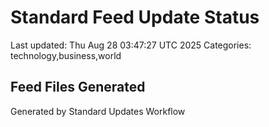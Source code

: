 # Standard Feed Update Status
Last updated: Thu Aug 28 03:47:27 UTC 2025
Categories: technology,business,world

## Feed Files Generated

Generated by Standard Updates Workflow
